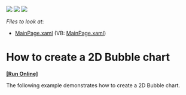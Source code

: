 <!-- default badges list -->
![](https://img.shields.io/endpoint?url=https://codecentral.devexpress.com/api/v1/VersionRange/128567451/11.2.5%2B)
[![](https://img.shields.io/badge/Open_in_DevExpress_Support_Center-FF7200?style=flat-square&logo=DevExpress&logoColor=white)](https://supportcenter.devexpress.com/ticket/details/E3684)
[![](https://img.shields.io/badge/📖_How_to_use_DevExpress_Examples-e9f6fc?style=flat-square)](https://docs.devexpress.com/GeneralInformation/403183)
<!-- default badges end -->
<!-- default file list -->
*Files to look at*:

* [MainPage.xaml](./CS/Bubble2DChart/MainPage.xaml) (VB: [MainPage.xaml](./VB/Bubble2DChart/MainPage.xaml))
<!-- default file list end -->
# How to create a 2D Bubble chart
<!-- run online -->
**[[Run Online]](https://codecentral.devexpress.com/e3684)**
<!-- run online end -->


<p>The following example demonstrates how to create a 2D Bubble chart.</p><br />


<br/>


